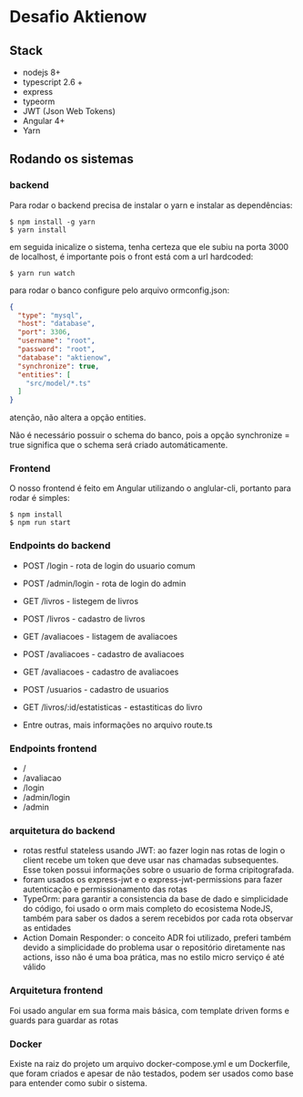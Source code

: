 # Desafio Aktienow

## Stack

* nodejs 8+
* typescript 2.6 +
* express
* typeorm
* JWT (Json Web Tokens)
* Angular 4+
* Yarn

## Rodando os sistemas

### backend

Para rodar o backend precisa de instalar o yarn e instalar as dependências:
```
$ npm install -g yarn
$ yarn install
```

em seguida inicalize o sistema, tenha certeza que ele subiu na porta 3000 de localhost, é importante pois o front está com a url hardcoded:
```
$ yarn run watch
```

para rodar o banco configure pelo arquivo ormconfig.json:
```json
{
  "type": "mysql",
  "host": "database",
  "port": 3306,
  "username": "root",
  "password": "root",
  "database": "aktienow",
  "synchronize": true,
  "entities": [
    "src/model/*.ts"
  ]
}
```
atenção, não altera a opção entities.

Não é necessário possuir o schema do banco, pois a opção synchronize = true significa que o schema será criado automáticamente.

### Frontend
O nosso frontend é feito em Angular utilizando o anglular-cli, portanto para rodar é simples:

```
$ npm install
$ npm run start
```

### Endpoints do backend

* POST /login - rota de login do usuario comum
* POST /admin/login - rota de login do admin

* GET /livros - listegem de livros
* POST /livros - cadastro de livros
* GET /avaliacoes - listagem de avaliacoes
* POST /avaliacoes - cadastro de avaliacoes
* GET /avaliacoes - cadastro de avaliacoes
* POST /usuarios - cadastro de usuarios
* GET /livros/:id/estatisticas - estastiticas do livro
* Entre outras, mais informações no arquivo route.ts

### Endpoints frontend
* /
* /avaliacao
* /login
* /admin/login
* /admin

### arquitetura do backend
* rotas restful stateless usando JWT: ao fazer login nas rotas de login o client recebe um token que deve usar nas chamadas subsequentes. Esse token possui informações sobre o usuario de forma cripitografada.
* foram usados os express-jwt e o express-jwt-permissions para fazer autenticação e permissionamento das rotas
* TypeOrm: para garantir a consistencia da base de dado e simplicidade do código, foi usado o orm mais completo do ecosistema NodeJS, também para saber os dados a serem recebidos por cada rota observar as entidades
* Action Domain Responder: o conceito ADR foi utilizado, preferi também devido a simplicidade do problema usar o repositório diretamente nas actions, isso não é uma boa prática, mas no estilo micro serviço é até válido

### Arquitetura frontend
Foi usado angular em sua forma mais básica, com template driven forms e guards para guardar as rotas

### Docker
Existe na raiz do projeto um arquivo docker-compose.yml e um Dockerfile, que foram criados e apesar de não testados, podem ser usados como base para entender como subir o sistema.